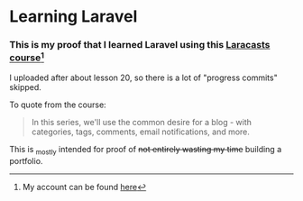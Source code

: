 # Learning Laravel
### This is my proof that I learned Laravel using this [Laracasts course](https://laracasts.com/series/laravel-8-from-scratch/)[^1]





I uploaded after about lesson 20, so there is a lot of "progress commits" skipped.

To quote from the course:
> In this series, we'll use the common desire for a blog - with categories, tags, comments, email notifications, and more.

This is <sub>mostly</sub> intended for proof of ~~not entirely wasting my time~~ building a portfolio.
[^1]: My account can be found [here](https://laracasts.com/@Capacious_Mind)
